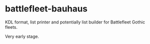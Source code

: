 # battlefleet-bauhaus

KDL format, list printer and potentially list builder for Battlefleet Gothic fleets.

Very early stage.
